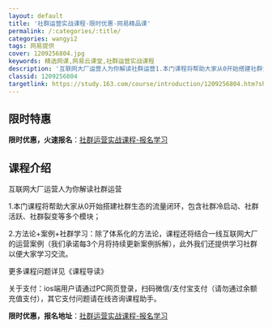 ```yaml
---
layout: default
title: '社群运营实战课程-限时优惠-网易精品课'
permalink: /:categories/:title/
categories: wangyi2
tags: 网易提供
cover: 1209256804.jpg
keywords: 精选网课,网易云课堂,社群运营实战课程
description: '互联网大厂运营人为你解读社群运营1.本门课程将帮助大家从0开始搭建社群生态的流量闭环，包含社群冷启动、社群活跃、社群裂变'
classid: 1209256804
targetlink: https://study.163.com/course/introduction/1209256804.htm?share=1&shareId=1025206652&utm_campaign=share&utm_medium=iphoneShare&utm_source=&utm_u=1025206652
---
```


## 限时特惠

**限时优惠，火速报名**：[社群运营实战课程-报名学习](https://study.163.com/course/introduction/1209256804.htm?share=1&shareId=1025206652&utm_campaign=share&utm_medium=iphoneShare&utm_source=&utm_u=1025206652)

## 课程介绍

互联网大厂运营人为你解读社群运营



1.本门课程将帮助大家从0开始搭建社群生态的流量闭环，包含社群冷启动、社群活跃、社群裂变等多个模块；



2.方法论+案例+社群学习：除了体系化的方法论，课程还将结合一线互联网大厂的运营案例（我们承诺每3个月将持续更新案例拆解），此外我们还提供学习社群以便大家学习交流。

更多课程问题详见《课程导读》



关于支付：ios端用户请通过PC网页登录，扫码微信/支付宝支付（请勿通过余额充值支付），其它支付问题请在线咨询课程助手。

**限时优惠，报名地址**：[社群运营实战课程-报名学习](https://study.163.com/course/introduction/1209256804.htm?share=1&shareId=1025206652&utm_campaign=share&utm_medium=iphoneShare&utm_source=&utm_u=1025206652)

